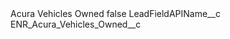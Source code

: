 <?xml version="1.0" encoding="UTF-8"?>
<CustomMetadata xmlns="http://soap.sforce.com/2006/04/metadata" xmlns:xsi="http://www.w3.org/2001/XMLSchema-instance" xmlns:xsd="http://www.w3.org/2001/XMLSchema">
    <label>Acura Vehicles Owned</label>
    <protected>false</protected>
    <values>
        <field>LeadFieldAPIName__c</field>
        <value xsi:type="xsd:string">ENR_Acura_Vehicles_Owned__c</value>
    </values>
</CustomMetadata>
